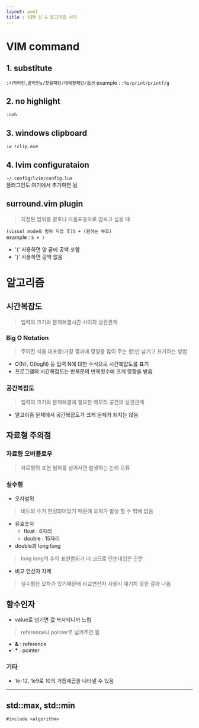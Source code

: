 ```yaml
---
layout: post
title : VIM 신 & 알고리즘 시작
---
```

# VIM command
## 1. substitute

`:시작라인,끝라인s/찾을패턴/대체할패턴/옵션`
example : `:%s/print/printf/g`

## 2. no highlight
`:noh`

## 3. windows clipboard
`:w !clip.exe`

## 4. lvim configurataion
`~/.config/lvim/config.lua`  
플러그인도 여기에서 추가하면 됨

## surround.vim plugin
> 지정된 범위를 괄호나 따옴표등으로 감싸고 싶을 때  

`(visual mode로 범위 지정 후)S + (원하는 부호)`  
example : `S + )`  

- '(' 사용하면 양 끝에 공백 포함
- ')' 사용하면 공백 없음

# 알고리즘

## 시간복잡도
>입력의 크기와 문제해결시간 사이의 상관관계  

### Big O Notation
>주어진 식을 대표항(가장 결과에 영향을 많이 주는 항)만 남기고 표기하는 방법      

- O(N), O(logN) 등 입력 N에 대한 수식으로 시간복잡도를 표기
- 프로그램의 시간복잡도는 반복문의 반복횟수에 크게 영향을 받음

### 공간복잡도
>입력의 크기와 문제해결에 필요한 메모리 공간의 상관관계  

- 알고리즘 문제에서 공간복잡도가 크게 문제가 되지는 않음

## 자료형 주의점

### 자료형 오버플로우
> 자료형의 표현 범위를 넘어서면 발생하는 논리 오류

### 실수형
- 오차범위
> 비트의 수가 한정되어있기 때문에 오차가 발생 할 수 밖에 없음  
- 유효숫자
    - float : 6자리
    - double : 15자리
- double과 long long
> long long의 수의 표현범위가 더 크므로 단순대입은 곤란
- 비교 연산자 자제
> 실수형은 오차가 있기때문에 비교연산자 사용시 예기치 못한 결과 나옴

## 함수인자
- value로 넘기면 값 복사되니까 느림

> reference나 pointer로 넘겨주면 됨
- **&** : reference
- **\*** : pointer


### 기타
- 1e-12, 1e9로 10의 거듭제곱을 나타낼 수 있음

---
  
## std::max, std::min
`#include <algorithm>`
